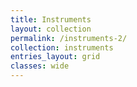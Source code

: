 ```yaml
---
title: Instruments
layout: collection
permalink: /instruments-2/
collection: instruments
entries_layout: grid
classes: wide
---
```

